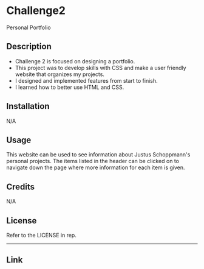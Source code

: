 # Challenge2
Personal Portfolio
## Description
- Challenge 2 is focused on designing a portfolio.
- This project was to develop skills with CSS and make a
user friendly website that organizes my projects.
- I designed and implemented features from start to finish.
- I learned how to better use HTML and CSS.

## Installation

N/A

## Usage

This website can be used to see information about Justus Schoppmann's personal projects. The items listed in the header can be clicked on to navigate down the page where more information for each item is given.

## Credits

N/A

## License

Refer to the LICENSE in rep.

---

## Link

